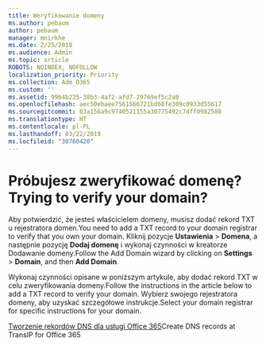 ```yaml
---
title: Weryfikowanie domeny
ms.author: pebaum
author: pebaum
manager: mnirkhe
ms.date: 2/25/2018
ms.audience: Admin
ms.topic: article
ROBOTS: NOINDEX, NOFOLLOW
localization_priority: Priority
ms.collection: Adm_O365
ms.custom: ''
ms.assetid: 99b4b225-38b3-4af2-afd7-29769ef5c2a0
ms.openlocfilehash: aec50ebaee7561566721bd68fe309c0933d55617
ms.sourcegitcommit: 03a156a9c9740521155a30775492c7dff0982588
ms.translationtype: HT
ms.contentlocale: pl-PL
ms.lasthandoff: 03/22/2019
ms.locfileid: "30760420"
---
```

# <a name="trying-to-verify-your-domain"></a><span data-ttu-id="a9d3e-102">Próbujesz zweryfikować domenę?</span><span class="sxs-lookup"><span data-stu-id="a9d3e-102">Trying to verify your domain?</span></span>

<span data-ttu-id="a9d3e-103">Aby potwierdzić, że jesteś właścicielem domeny, musisz dodać rekord TXT u rejestratora domen.</span><span class="sxs-lookup"><span data-stu-id="a9d3e-103">You need to add a TXT record to your domain registrar to verify that you own your domain.</span></span> <span data-ttu-id="a9d3e-104">Kliknij pozycje **Ustawienia** \> **Domena**, a następnie pozycję **Dodaj domenę** i wykonaj czynności w kreatorze Dodawanie domeny.</span><span class="sxs-lookup"><span data-stu-id="a9d3e-104">Follow the Add Domain wizard by clicking on **Settings** \> **Domain**, and then **Add Domain**.</span></span> 
  
<span data-ttu-id="a9d3e-105">Wykonaj czynności opisane w poniższym artykule, aby dodać rekord TXT w celu zweryfikowania domeny.</span><span class="sxs-lookup"><span data-stu-id="a9d3e-105">Follow the instructions in the article below to add a TXT record to verify your domain.</span></span> <span data-ttu-id="a9d3e-106">Wybierz swojego rejestratora domeny, aby uzyskać szczegółowe instrukcje.</span><span class="sxs-lookup"><span data-stu-id="a9d3e-106">Select your domain registrar for specific instructions for your domain.</span></span>
  
<span data-ttu-id="a9d3e-107">[Tworzenie rekordów DNS dla usługi Office 365](https://support.office.com/article/Create-DNS-records-for-Office-365-when-you-manage-your-DNS-records-B0F3FDCA-8A80-4E8E-9EF3-61E8A2A9AB23.aspx)</span><span class="sxs-lookup"><span data-stu-id="a9d3e-107">[](https://support.office.com/article/Create-DNS-records-for-Office-365-when-you-manage-your-DNS-records-B0F3FDCA-8A80-4E8E-9EF3-61E8A2A9AB23.aspx)Create DNS records at TransIP for Office 365</span></span>
  


